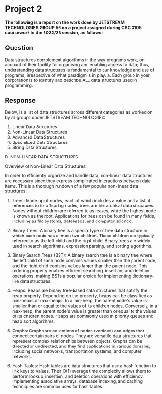 # Project 2
**The following is a report on the work done by JETSTREAM TECHNOLOGIES GROUP 56 on a project assigned during CSC 3105 coursework in the 2022/23 session, as follows:**

## Question
Data structures complement algorithms in the way programs work, on account of their facility for organising and enabling access to data; thus, understanding data structures is fundamental to our knowledge and use of programs, irrespective of what paradigm is in play.
a. Each group in your corporation is to identify and describe ALL data structures used in programming.

## Response

Below, is a list of data structures across different categories as worked on by all groups under JETSTREAM TECHNOLOGIES:
1. Linear Data Structures
2. Non-Linear Data Structures
3. Advanced Data Structures
4. Specialized Data Structures
5. String Data Structures


B. NON-LINEAR DATA STRUCTURES

Overview of Non-Linear Data Structures:

In order to efficiently organize and handle data, non-linear data structures are necessary since they express complicated interactions between data items. This is a thorough rundown of a few popular non-linear data structures:

1. Trees: Made up of nodes, each of which includes a value and a list of references to its offspring nodes, trees are hierarchical data structures. Nodes without children are referred to as leaves, while the highest node is known as the root. Applications for trees can be found in many fields, including as file systems, databases, and computer science.

2. Binary Trees:
A binary tree is a special type of tree data structure in which each node has at most two children. These children are typically referred to as the left child and the right child. Binary trees are widely used in search algorithms, expression parsing, and sorting algorithms.

3. Binary Search Trees (BST):
A binary search tree is a binary tree where the left child of each node contains values smaller than the parent node, and the right child contains values larger than the parent node. This ordering property enables efficient searching, insertion, and deletion operations, making BSTs a popular choice for implementing dictionary-like data structures.

4. Heaps:
Heaps are binary tree-based data structures that satisfy the heap property. Depending on the property, heaps can be classified as min-heaps or max-heaps. In a min-heap, the parent node's value is smaller than or equal to the values of its children nodes. Conversely, in a max-heap, the parent node's value is greater than or equal to the values of its children nodes. Heaps are commonly used in priority queues and heap sort algorithms.

5. Graphs:
Graphs are collections of nodes (vertices) and edges that connect certain pairs of nodes. They are versatile data structures that represent complex relationships between objects. Graphs can be directed or undirected, and they find applications in various domains, including social networks, transportation systems, and computer networks.

6. Hash Tables: Hash tables are data structures that use a hash function to link keys to values. Their O(1) average time complexity allows them to perform lookup, insertion, and deletion operations with efficiency. Implementing associative arrays, database indexing, and caching techniques are common uses for hash tables.
